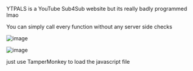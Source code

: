 YTPALS is a YouTube Sub4Sub website but its really badly programmed lmao

You can simply call every function without any server side checks

![image](https://i.ibb.co/zxQNXqJ/Screenshot-13.png)

![image](https://i.ibb.co/vkyLHqW/Screenshot-14.png)

just use TamperMonkey to load the javascript file
